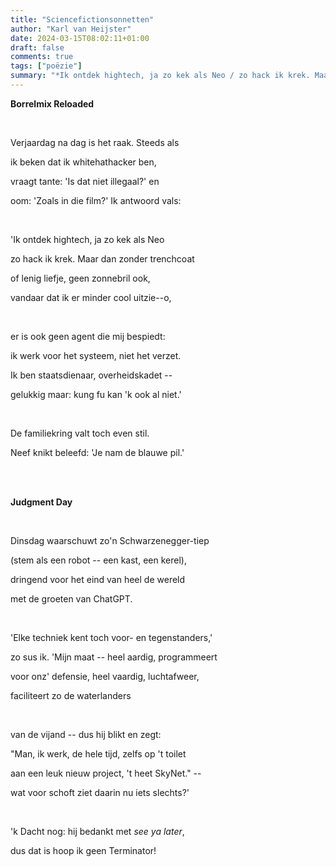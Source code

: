 ```yaml
---
title: "Sciencefictionsonnetten"
author: "Karl van Heijster"
date: 2024-03-15T08:02:11+01:00
draft: false
comments: true
tags: ["poëzie"]
summary: "*Ik ontdek hightech, ja zo kek als Neo / zo hack ik krek. Maar dan zonder trenchcoat / of lenig liefje, geen zonnebril ook, / vandaar dat ik er minder cool uitzie--o.*"
---
```


**Borrelmix Reloaded**

<br>

Verjaardag na dag is het raak. Steeds als

ik beken dat ik whitehathacker ben,

vraagt tante: 'Is dat niet illegaal?' en

oom: 'Zoals in die film?' Ik antwoord vals:

<br>

'Ik ontdek hightech, ja zo kek als Neo

zo hack ik krek. Maar dan zonder trenchcoat

of lenig liefje, geen zonnebril ook,

vandaar dat ik er minder cool uitzie--o,

<br>

er is ook geen agent die mij bespiedt:

ik werk voor het systeem, niet het verzet.

Ik ben staatsdienaar, overheidskadet --

gelukkig maar: kung fu kan 'k ook al niet.'

<br>

De familiekring valt toch even stil.

Neef knikt beleefd: 'Je nam de blauwe pil.'

<br>
<br>


**Judgment Day**

<br>

Dinsdag waarschuwt zo'n Schwarzenegger-tiep

(stem als een robot -- een kast, een kerel),

dringend voor het eind van heel de wereld

met de groeten van ChatGPT.

<br>

'Elke techniek kent toch voor- en tegenstanders,'

zo sus ik. 'Mijn maat -- heel aardig, programmeert 

voor onz' defensie, heel vaardig, luchtafweer,

faciliteert zo de waterlanders

<br>

van de vijand -- dus hij blikt en zegt:

"Man, ik werk, de hele tijd, zelfs op 't toilet

aan een leuk nieuw project, 't heet SkyNet." --

wat voor schoft ziet daarin nu iets slechts?'

<br>

'k Dacht nog: hij bedankt met *see ya later*,

dus dat is hoop ik geen Terminator!
